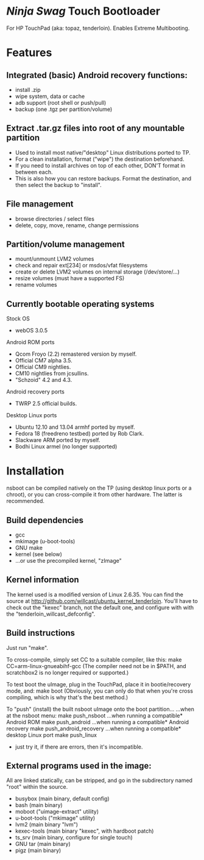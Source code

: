 *Ninja Swag* Touch Bootloader
=============================
For HP TouchPad (aka: topaz, tenderloin). Enables Extreme Multibooting.

Features
========
Integrated (basic) Android recovery functions:
----------------------------------------------
 * install .zip
 * wipe system, data or cache
 * adb support (root shell or push/pull)
 * backup (one .tgz per partition/volume)

Extract .tar.gz files into root of any mountable partition
----------------------------------------------------------
 * Used to install most native/"desktop" Linux distributions ported to TP.
 * For a clean installation, format ("wipe") the destination beforehand.
 * If you need to install archives on top of each other, DON'T format in between each.
 * This is also how you can restore backups. Format the destination, and then select the backup to "install".

File management
---------------
 * browse directories / select files
 * delete, copy, move, rename, change permissions

Partition/volume management
---------------------------
 * mount/unmount LVM2 volumes
 * check and repair ext[234] or msdos/vfat filesystems
 * create or delete LVM2 volumes on internal storage (/dev/store/...)
 * resize volumes (must have a supported FS)
 * rename volumes

Currently bootable operating systems
------------------------------------
Stock OS
 * webOS 3.0.5

Android ROM ports
 * Qcom Froyo (2.2) remastered version by myself.
 * Official CM7 alpha 3.5.
 * Official CM9 nightlies.
 * CM10 nightlies from jcsullins.
 * "Schzoid" 4.2 and 4.3.

Android recovery ports
 * TWRP 2.5 official builds.

Desktop Linux ports
 * Ubuntu 12.10 and 13.04 armhf ported by myself.
 * Fedora 18 (freedreno testbed) ported by Rob Clark.
 * Slackware ARM ported by myself.
 * Bodhi Linux armel (no longer supported)

Installation
============
nsboot can be compiled natively on the TP (using desktop linux ports or a 
chroot), or you can cross-compile it from other hardware. The latter is
recommended.

Build dependencies
------------------
 * gcc
 * mkimage (u-boot-tools)
 * GNU make
 * kernel (see below)
 * ...or use the precompiled kernel, "zImage"

Kernel information
------------------
The kernel used is a modified version of Linux 2.6.35. You can find the
source at http://github.com/willcast/ubuntu_kernel_tenderloin. You'll have
to check out the "kexec" branch, not the default one, and configure with
with the "tenderloin_willcast_defconfig".

Build instructions
------------------
Just run "make".

To cross-compile, simply set CC to a suitable compiler, like this:
    make CC=arm-linux-gnueabihf-gcc
(The compiler need not be in $PATH, and scratchbox2 is no longer required or
supported.)

To test boot the uImage, plug in the TouchPad, place it in bootie/recovery
mode, and:
    make boot
(Obviously, you can only do that when you're cross compiling, which is why
that's the best method.)

To "push" (install) the built nsboot uImage onto the boot partition...
...when at the nsboot menu:
    make push_nsboot
...when running a compatible* Android ROM
    make push_android
...when running a compatible* Android recovery
    make push_android_recovery
...when running a compatible* desktop Linux port
    make push_linux

* just try it, if there are errors, then it's incompatible.

External programs used in the image:
------------------------------------
All are linked statically, can be stripped, and go in the subdirectory named
"root" within the source.
 * busybox (main binary, default config)
 * bash (main binary)
 * moboot ("uimage-extract" utility)
 * u-boot-tools ("mkimage" utility)
 * lvm2 (main binary "lvm")
 * kexec-tools (main binary "kexec", with hardboot patch)
 * ts_srv (main binary, configure for single touch)
 * GNU tar (main binary)
 * pigz (main binary)
